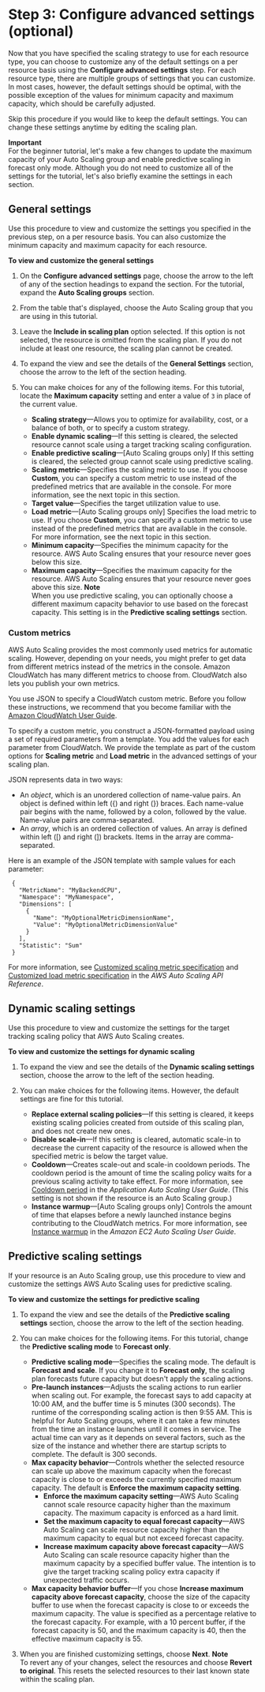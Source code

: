 # Step 3: Configure advanced settings \(optional\)<a name="gs-specify-custom-settings"></a>

Now that you have specified the scaling strategy to use for each resource type, you can choose to customize any of the default settings on a per resource basis using the **Configure advanced settings** step\. For each resource type, there are multiple groups of settings that you can customize\. In most cases, however, the default settings should be optimal, with the possible exception of the values for minimum capacity and maximum capacity, which should be carefully adjusted\.

Skip this procedure if you would like to keep the default settings\. You can change these settings anytime by editing the scaling plan\.

**Important**  
For the beginner tutorial, let's make a few changes to update the maximum capacity of your Auto Scaling group and enable predictive scaling in forecast only mode\. Although you do not need to customize all of the settings for the tutorial, let's also briefly examine the settings in each section\. 

## General settings<a name="gs-customize-general-scaling"></a>

Use this procedure to view and customize the settings you specified in the previous step, on a per resource basis\. You can also customize the minimum capacity and maximum capacity for each resource\. 

**To view and customize the general settings**

1. On the **Configure advanced settings** page, choose the arrow to the left of any of the section headings to expand the section\. For the tutorial, expand the **Auto Scaling groups** section\.

1. From the table that's displayed, choose the Auto Scaling group that you are using in this tutorial\. 

1. Leave the **Include in scaling plan** option selected\. If this option is not selected, the resource is omitted from the scaling plan\. If you do not include at least one resource, the scaling plan cannot be created\. 

1. To expand the view and see the details of the **General Settings** section, choose the arrow to the left of the section heading\.

1. You can make choices for any of the following items\. For this tutorial, locate the **Maximum capacity** setting and enter a value of `3` in place of the current value\. 
   + **Scaling strategy**—Allows you to optimize for availability, cost, or a balance of both, or to specify a custom strategy\.
   + **Enable dynamic scaling**—If this setting is cleared, the selected resource cannot scale using a target tracking scaling configuration\.
   + **Enable predictive scaling**—\[Auto Scaling groups only\] If this setting is cleared, the selected group cannot scale using predictive scaling\.
   + **Scaling metric**—Specifies the scaling metric to use\. If you choose **Custom**, you can specify a custom metric to use instead of the predefined metrics that are available in the console\. For more information, see the next topic in this section\.
   + **Target value**—Specifies the target utilization value to use\.
   + **Load metric**—\[Auto Scaling groups only\] Specifies the load metric to use\. If you choose **Custom**, you can specify a custom metric to use instead of the predefined metrics that are available in the console\. For more information, see the next topic in this section\.
   + **Minimum capacity**—Specifies the minimum capacity for the resource\. AWS Auto Scaling ensures that your resource never goes below this size\.
   + **Maximum capacity**—Specifies the maximum capacity for the resource\. AWS Auto Scaling ensures that your resource never goes above this size\. 
**Note**  
When you use predictive scaling, you can optionally choose a different maximum capacity behavior to use based on the forecast capacity\. This setting is in the **Predictive scaling settings** section\.

### Custom metrics<a name="gs-customized-metric-specification"></a>

AWS Auto Scaling provides the most commonly used metrics for automatic scaling\. However, depending on your needs, you might prefer to get data from different metrics instead of the metrics in the console\. Amazon CloudWatch has many different metrics to choose from\. CloudWatch also lets you publish your own metrics\. 

You use JSON to specify a CloudWatch custom metric\. Before you follow these instructions, we recommend that you become familiar with the [Amazon CloudWatch User Guide](https://docs.aws.amazon.com/AmazonCloudWatch/latest/monitoring/)\.

To specify a custom metric, you construct a JSON\-formatted payload using a set of required parameters from a template\. You add the values for each parameter from CloudWatch\. We provide the template as part of the custom options for **Scaling metric** and **Load metric** in the advanced settings of your scaling plan\. 

JSON represents data in two ways:
+ An *object*, which is an unordered collection of name\-value pairs\. An object is defined within left \(\{\) and right \(\}\) braces\. Each name\-value pair begins with the name, followed by a colon, followed by the value\. Name\-value pairs are comma\-separated\. 
+ An *array*, which is an ordered collection of values\. An array is defined within left \(\[\) and right \(\]\) brackets\. Items in the array are comma\-separated\. 

Here is an example of the JSON template with sample values for each parameter: 

```
 {
   "MetricName": "MyBackendCPU",
   "Namespace": "MyNamespace",
   "Dimensions": [
     {
       "Name": "MyOptionalMetricDimensionName",
       "Value": "MyOptionalMetricDimensionValue"
     }
   ],
   "Statistic": "Sum"
 }
```

For more information, see [Customized scaling metric specification](https://docs.aws.amazon.com/autoscaling/plans/APIReference/API_CustomizedScalingMetricSpecification.html) and [Customized load metric specification](https://docs.aws.amazon.com/autoscaling/plans/APIReference/API_CustomizedLoadMetricSpecification.html) in the *AWS Auto Scaling API Reference*\.

## Dynamic scaling settings<a name="gs-customize-dynamic-scaling"></a>

Use this procedure to view and customize the settings for the target tracking scaling policy that AWS Auto Scaling creates\. 

**To view and customize the settings for dynamic scaling**

1. To expand the view and see the details of the **Dynamic scaling settings** section, choose the arrow to the left of the section heading\. 

1. You can make choices for the following items\. However, the default settings are fine for this tutorial\. 
   + **Replace external scaling policies**—If this setting is cleared, it keeps existing scaling policies created from outside of this scaling plan, and does not create new ones\. 
   + **Disable scale\-in**—If this setting is cleared, automatic scale\-in to decrease the current capacity of the resource is allowed when the specified metric is below the target value\. 
   + **Cooldown**—Creates scale\-out and scale\-in cooldown periods\. The cooldown period is the amount of time the scaling policy waits for a previous scaling activity to take effect\. For more information, see [Cooldown period](https://docs.aws.amazon.com/autoscaling/application/userguide/application-auto-scaling-target-tracking.html#target-tracking-cooldown) in the *Application Auto Scaling User Guide*\. \(This setting is not shown if the resource is an Auto Scaling group\.\) 
   + **Instance warmup**—\[Auto Scaling groups only\] Controls the amount of time that elapses before a newly launched instance begins contributing to the CloudWatch metrics\. For more information, see [Instance warmup](https://docs.aws.amazon.com/autoscaling/ec2/userguide/as-scaling-target-tracking.html#as-target-tracking-scaling-warmup) in the *Amazon EC2 Auto Scaling User Guide*\.

## Predictive scaling settings<a name="gs-customize-predictive-scaling"></a>

If your resource is an Auto Scaling group, use this procedure to view and customize the settings AWS Auto Scaling uses for predictive scaling\. 

**To view and customize the settings for predictive scaling**

1. To expand the view and see the details of the **Predictive scaling settings** section, choose the arrow to the left of the section heading\. 

1. You can make choices for the following items\. For this tutorial, change the **Predictive scaling mode** to **Forecast only**\.
   + **Predictive scaling mode**—Specifies the scaling mode\. The default is **Forecast and scale**\. If you change it to **Forecast only**, the scaling plan forecasts future capacity but doesn't apply the scaling actions\.
   + **Pre\-launch instances**—Adjusts the scaling actions to run earlier when scaling out\. For example, the forecast says to add capacity at 10:00 AM, and the buffer time is 5 minutes \(300 seconds\)\. The runtime of the corresponding scaling action is then 9:55 AM\. This is helpful for Auto Scaling groups, where it can take a few minutes from the time an instance launches until it comes in service\. The actual time can vary as it depends on several factors, such as the size of the instance and whether there are startup scripts to complete\. The default is 300 seconds\.
   + **Max capacity behavior**—Controls whether the selected resource can scale up above the maximum capacity when the forecast capacity is close to or exceeds the currently specified maximum capacity\. The default is **Enforce the maximum capacity setting**\. 
     + **Enforce the maximum capacity setting**—AWS Auto Scaling cannot scale resource capacity higher than the maximum capacity\. The maximum capacity is enforced as a hard limit\. 
     + **Set the maximum capacity to equal forecast capacity**—AWS Auto Scaling can scale resource capacity higher than the maximum capacity to equal but not exceed forecast capacity\.
     + **Increase maximum capacity above forecast capacity**—AWS Auto Scaling can scale resource capacity higher than the maximum capacity by a specified buffer value\. The intention is to give the target tracking scaling policy extra capacity if unexpected traffic occurs\. 
   + **Max capacity behavior buffer**—If you chose **Increase maximum capacity above forecast capacity**, choose the size of the capacity buffer to use when the forecast capacity is close to or exceeds the maximum capacity\. The value is specified as a percentage relative to the forecast capacity\. For example, with a 10 percent buffer, if the forecast capacity is 50, and the maximum capacity is 40, then the effective maximum capacity is 55\. 

1. When you are finished customizing settings, choose **Next**\.
**Note**  
To revert any of your changes, select the resources and choose **Revert to original**\. This resets the selected resources to their last known state within the scaling plan\. 